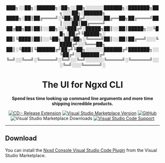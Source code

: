 <div align="center">

███╗░░██╗░██████╗░██╗░░██╗░░░░░░██████╗░███████╗██╗░░░██╗░██████╗
████╗░██║██╔════╝░╚██╗██╔╝░░░░░░██╔══██╗██╔════╝██║░░░██║██╔════╝
██╔██╗██║██║░░██╗░░╚███╔╝░█████╗██║░░██║█████╗░░╚██╗░██╔╝╚█████╗░
██║╚████║██║░░╚██╗░██╔██╗░╚════╝██║░░██║██╔══╝░░░╚████╔╝░░╚═══██╗
██║░╚███║╚██████╔╝██╔╝╚██╗░░░░░░██████╔╝███████╗░░╚██╔╝░░██████╔╝
╚═╝░░╚══╝░╚═════╝░╚═╝░░╚═╝░░░░░░╚═════╝░╚══════╝░░░╚═╝░░░╚═════╝░

</div>

<div align="center">

# The UI for Ngxd CLI

**Spend less time looking up command line arguments and more time shipping incredible products.**

[![CD:- Release Extension](https://github.com/ngx-devs/ngxd-console-test/actions/workflows/publish.yml/badge.svg?branch=main)](https://github.com/ngx-devs/ngxd-console-test/actions/workflows/publish.yml)
[![Visual Studio Marketplace Version](https://img.shields.io/visual-studio-marketplace/v/nrwl.ngxd-console?style=flat-square)](https://marketplace.visualstudio.com/items?itemName=nrwl.ngxd-console)
[![GitHub](https://img.shields.io/github/license/nrwl/nx-console?style=flat-square)](https://github.com/nrwl/nx-console/blob/master/LICENSE)
![Visual Studio Marketplace Downloads](https://img.shields.io/visual-studio-marketplace/d/nrwl.ngxd-console?style=flat-square)
[![Visual Studio Code Support](https://img.shields.io/badge/Visual%20Studio%20Code-%5E1.67.0-blue?style=flat-square&logo=visualstudiocode)](https://code.visualstudio.com)

</div>

<hr>

## Download

You can install the [Nxxd Console Visual Studio Code Plugin](https://marketplace.visualstudio.com/items?itemName=nrwl.ngxd-console) from the Visual Studio Marketplace.
